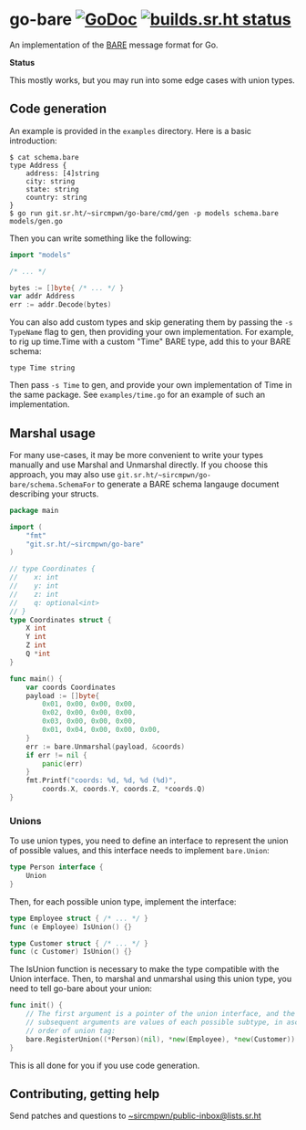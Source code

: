 # go-bare [![GoDoc](https://godoc.org/git.sr.ht/~sircmpwn/go-bare?status.svg)](https://godoc.org/git.sr.ht/~sircmpwn/go-bare) [![builds.sr.ht status](https://builds.sr.ht/~sircmpwn/go-bare.svg)](https://builds.sr.ht/~sircmpwn/go-bare?)

An implementation of the [BARE](https://git.sr.ht/~sircmpwn/bare) message format
for Go.

**Status**

This mostly works, but you may run into some edge cases with union types.

## Code generation

An example is provided in the `examples` directory. Here is a basic
introduction:

```
$ cat schema.bare
type Address {
	address: [4]string
	city: string
	state: string
	country: string
}
$ go run git.sr.ht/~sircmpwn/go-bare/cmd/gen -p models schema.bare models/gen.go
```

Then you can write something like the following:

```go
import "models"

/* ... */

bytes := []byte{ /* ... */ }
var addr Address
err := addr.Decode(bytes)
```

You can also add custom types and skip generating them by passing the `-s
TypeName` flag to gen, then providing your own implementation. For example, to
rig up time.Time with a custom "Time" BARE type, add this to your BARE schema:

```
type Time string
```

Then pass `-s Time` to gen, and provide your own implementation of Time in the
same package. See `examples/time.go` for an example of such an implementation.

## Marshal usage

For many use-cases, it may be more convenient to write your types manually and
use Marshal and Unmarshal directly. If you choose this approach, you may also
use `git.sr.ht/~sircmpwn/go-bare/schema.SchemaFor` to generate a BARE schema
langauge document describing your structs.

```go
package main

import (
    "fmt"
    "git.sr.ht/~sircmpwn/go-bare"
)

// type Coordinates {
//    x: int
//    y: int
//    z: int
//    q: optional<int>
// }
type Coordinates struct {
    X int
    Y int
    Z int
    Q *int
}

func main() {
    var coords Coordinates
    payload := []byte{
        0x01, 0x00, 0x00, 0x00,
        0x02, 0x00, 0x00, 0x00,
        0x03, 0x00, 0x00, 0x00,
        0x01, 0x04, 0x00, 0x00, 0x00,
    }
    err := bare.Unmarshal(payload, &coords)
    if err != nil {
        panic(err)
    }
    fmt.Printf("coords: %d, %d, %d (%d)",
        coords.X, coords.Y, coords.Z, *coords.Q)
}
```

### Unions

To use union types, you need to define an interface to represent the union of
possible values, and this interface needs to implement `bare.Union`:

```go
type Person interface {
	Union
}
```

Then, for each possible union type, implement the interface:

```go
type Employee struct { /* ... */ }
func (e Employee) IsUnion() {}

type Customer struct { /* ... */ }
func (c Customer) IsUnion() {}
```

The IsUnion function is necessary to make the type compatible with the Union
interface. Then, to marshal and unmarshal using this union type, you need to
tell go-bare about your union:

```go
func init() {
    // The first argument is a pointer of the union interface, and the
    // subsequent arguments are values of each possible subtype, in ascending
    // order of union tag:
    bare.RegisterUnion((*Person)(nil), *new(Employee), *new(Customer))
}
```

This is all done for you if you use code generation.

## Contributing, getting help

Send patches and questions to
[~sircmpwn/public-inbox@lists.sr.ht](mailto:~sircmpwn/public-inbox@lists.sr.ht)
